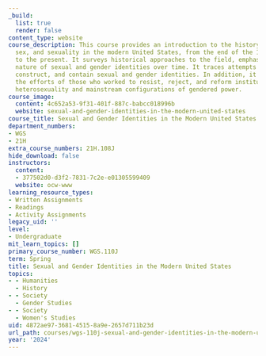 ```yaml
---
_build:
  list: true
  render: false
content_type: website
course_description: This course provides an introduction to the history of gender,
  sex, and sexuality in the modern United States, from the end of the 19th century
  to the present. It surveys historical approaches to the field, emphasizing the changing
  nature of sexual and gender identities over time. It traces attempts to control,
  construct, and contain sexual and gender identities. In addition, it also examines
  the efforts of those who worked to resist, reject, and reform institutionalized
  heterosexuality and mainstream configurations of gendered power.
course_image:
  content: 4c652a53-9f31-401f-887c-babcc018996b
  website: sexual-and-gender-identities-in-the-modern-united-states
course_title: Sexual and Gender Identities in the Modern United States
department_numbers:
- WGS
- 21H
extra_course_numbers: 21H.108J
hide_download: false
instructors:
  content:
  - 377502d0-d3f2-7831-7c2e-e01305599409
  website: ocw-www
learning_resource_types:
- Written Assignments
- Readings
- Activity Assignments
legacy_uid: ''
level:
- Undergraduate
mit_learn_topics: []
primary_course_number: WGS.110J
term: Spring
title: Sexual and Gender Identities in the Modern United States
topics:
- - Humanities
  - History
- - Society
  - Gender Studies
- - Society
  - Women's Studies
uid: 4872ae97-3681-4515-8a9e-2657d711b23d
url_path: courses/wgs-110j-sexual-and-gender-identities-in-the-modern-united-states-spring-2024
year: '2024'
---
```


